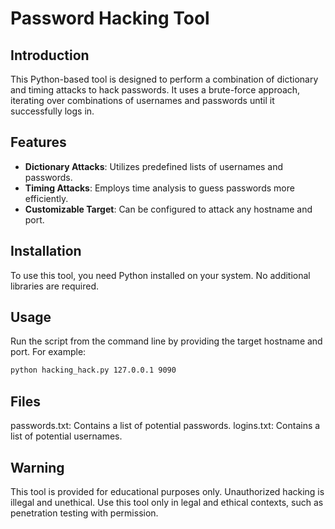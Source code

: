 # Password Hacking Tool

## Introduction
This Python-based tool is designed to perform a combination of dictionary and timing attacks to hack passwords. It uses a brute-force approach, iterating over combinations of usernames and passwords until it successfully logs in.

## Features
- **Dictionary Attacks**: Utilizes predefined lists of usernames and passwords.
- **Timing Attacks**: Employs time analysis to guess passwords more efficiently.
- **Customizable Target**: Can be configured to attack any hostname and port.

## Installation
To use this tool, you need Python installed on your system. No additional libraries are required.

## Usage
Run the script from the command line by providing the target hostname and port. For example:

```bash
python hacking_hack.py 127.0.0.1 9090
```

## Files
passwords.txt: Contains a list of potential passwords.
logins.txt: Contains a list of potential usernames.

## Warning
This tool is provided for educational purposes only. Unauthorized hacking is illegal and unethical. Use this tool only in legal and ethical contexts, such as penetration testing with permission.


